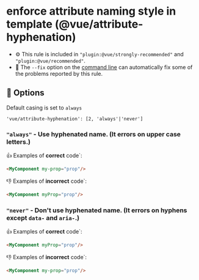 # enforce attribute naming style in template (@vue/attribute-hyphenation)

- :gear: This rule is included in `"plugin:@vue/strongly-recommended"` and `"plugin:@vue/recommended"`.
- :wrench: The `--fix` option on the [command line](http://eslint.org/docs/user-guide/command-line-interface#fix) can automatically fix some of the problems reported by this rule.

## :wrench: Options

Default casing is set to `always`

```
'vue/attribute-hyphenation': [2, 'always'|'never']
```

### `"always"` - Use hyphenated name. (It errors on upper case letters.)

:+1: Examples of **correct** code`:

```html
<MyComponent my-prop="prop"/>
```

:-1: Examples of **incorrect** code`:

```html
<MyComponent myProp="prop"/>
```

### `"never"` - Don't use hyphenated name. (It errors on hyphens except `data-` and `aria-`.)

:+1: Examples of **correct** code`:

```html
<MyComponent myProp="prop"/>
```

:-1: Examples of **incorrect** code`:

```html
<MyComponent my-prop="prop"/>
```
